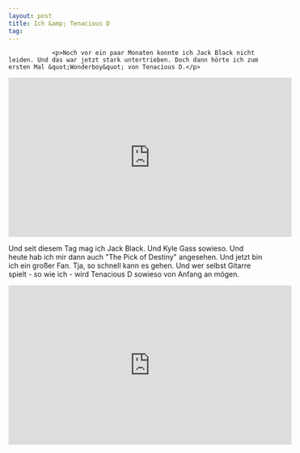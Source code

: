```yaml
---
layout: post
title: Ich &amp; Tenacious D
tag: 
---
```



                <p>Noch vor ein paar Monaten konnte ich Jack Black nicht leiden. Und das war jetzt stark untertrieben. Doch dann hörte ich zum ersten Mal &quot;Wonderboy&quot; von Tenacious D.</p>
<iframe width="560" height="315" src="https://www.youtube.com/embed/asVGMeC8rVE" frameborder="0" allowfullscreen></iframe>
<p>Und seit diesem Tag mag ich Jack Black. Und Kyle Gass sowieso. Und heute hab ich mir dann auch &quot;The Pick of Destiny&quot; angesehen. Und jetzt bin ich ein großer Fan. Tja, so schnell kann es gehen. Und wer selbst Gitarre spielt  - so wie ich - wird Tenacious D sowieso von Anfang an mögen.</p>
<iframe width="560" height="315" src="https://www.youtube.com/embed/5taLxOQmqhk" frameborder="0" allowfullscreen></iframe>
            
